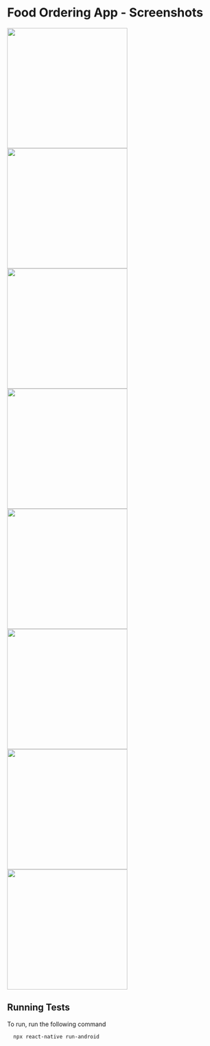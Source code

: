 <h1>Food Ordering App - Screenshots</h1>

 <div>
 <img src="https://user-images.githubusercontent.com/77016128/188417603-7f1419cd-9125-41a5-83f8-704964f7832a.PNG" width="280">
 <img src="https://user-images.githubusercontent.com/77016128/188417623-5824d662-8715-4957-b5b9-928bd68bfc6d.PNG" width="280">
  </div>
  
  <div>
 <img src="https://user-images.githubusercontent.com/77016128/188417646-40dc1c46-cdfd-4846-9859-65e37f03ff57.PNG" width="280">
 <!-- <img src="https://user-images.githubusercontent.com/77016128/188417654-7460ef05-acea-44d5-b54f-cd3c47c2a498.PNG" width="280"> -->
  <img src="https://user-images.githubusercontent.com/77016128/188417660-61eef31c-b9f7-49db-a82a-7d1fa81c72ba.PNG" width="280">
 </div>

 <div>
 <img src="https://user-images.githubusercontent.com/77016128/188417684-8277443f-8d72-46b3-8128-c6c951fcb75b.PNG" width="280">
  <img src="https://user-images.githubusercontent.com/77016128/188417697-147a8a5b-6817-4fd8-87df-bd99e14dc5c0.PNG" width="280">
 </div>

 <div>
 <img src="https://user-images.githubusercontent.com/77016128/188417709-5ca97d38-b09b-48c7-80ae-c0813af2011c.PNG" width="280">
  <img src="https://user-images.githubusercontent.com/77016128/188417720-20a475f9-53df-4917-a7d9-5d8def312c69.PNG" width="280">
 </div>

## Running Tests

To run, run the following command

```bash
  npx react-native run-android
```
